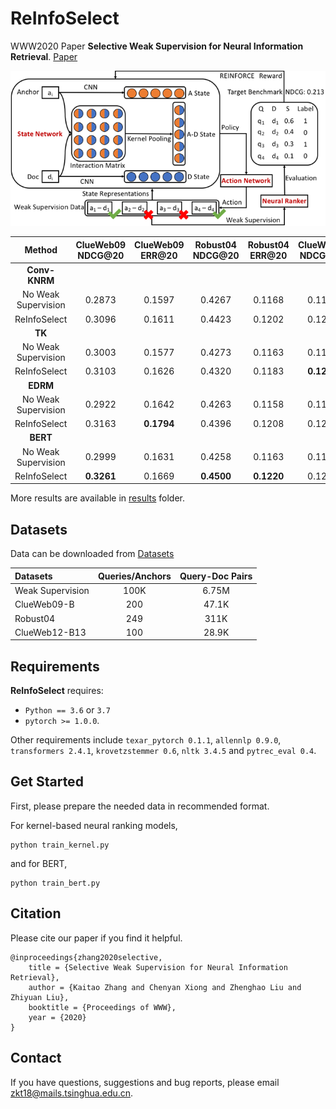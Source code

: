 # ReInfoSelect
WWW2020 Paper **Selective Weak Supervision for Neural Information Retrieval**. [Paper](https://arxiv.org/pdf/2001.10382.pdf)

![ReInfoSelect](ReInfoSelect.png)

|Method|ClueWeb09 NDCG@20|ClueWeb09 ERR@20|Robust04 NDCG@20|Robust04 ERR@20|ClueWeb12 NDCG@20|ClueWeb12 ERR@20|
|:----:|:---------------:|:--------------:|:--------------:|:-------------:|:---------------:|:--------------:|
|**Conv-KNRM**|||||
|No Weak Supervision|0.2873|0.1597|0.4267|0.1168|0.1123|0.0915|
|ReInfoSelect|0.3096|0.1611|0.4423|0.1202|0.1225|**0.1044**|
|**TK**|||||
|No Weak Supervision|0.3003|0.1577|0.4273|0.1163|0.1192|0.0991|
|ReInfoSelect|0.3103|0.1626|0.4320|0.1183|**0.1297**|0.1043|
|**EDRM**|||||
|No Weak Supervision|0.2922|0.1642|0.4263|0.1158|0.1119|0.0910|
|ReInfoSelect|0.3163|**0.1794**|0.4396|0.1208|0.1215|0.0980|
|**BERT**|||||||
|No Weak Supervision|0.2999|0.1631|0.4258|0.1163|0.1190|0.0963|
|ReInfoSelect|**0.3261**|0.1669|**0.4500**|**0.1220**|0.1276|0.0997|

More results are available in [results](./results) folder.

## Datasets
Data can be downloaded from [Datasets](https://cloud.tsinghua.edu.cn/d/77741ef1c1704866814a/)

|Datasets|Queries/Anchors|Query-Doc Pairs|
|:-------|:-------------:|:-------------:|
|Weak Supervision|100K|6.75M|
|ClueWeb09-B|200|47.1K|
|Robust04|249|311K|
|ClueWeb12-B13|100|28.9K|

## Requirements
**ReInfoSelect** requires:

* `Python == 3.6` or `3.7`
* `pytorch >= 1.0.0`.

Other requirements include `texar_pytorch 0.1.1`, `allennlp 0.9.0`, `transformers 2.4.1`, `krovetzstemmer 0.6`, `nltk 3.4.5` and `pytrec_eval 0.4`.

## Get Started
First, please prepare the needed data in recommended format.

For kernel-based neural ranking models,
```
python train_kernel.py
```

and for BERT,
```
python train_bert.py
```

## Citation
Please cite our paper if you find it helpful.

```
@inproceedings{zhang2020selective,
    title = {Selective Weak Supervision for Neural Information Retrieval},
    author = {Kaitao Zhang and Chenyan Xiong and Zhenghao Liu and Zhiyuan Liu},
    booktitle = {Proceedings of WWW},
    year = {2020}
}
```

## Contact
If you have questions, suggestions and bug reports, please email zkt18@mails.tsinghua.edu.cn.
